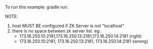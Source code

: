 To run this example: gradle run.

NOTE:

1. host MUST BE configured if ZK Server is not "localhost"
2. there is no space between zk server list. eg:
   - 173.16.250.10:2181,173.16.250.13:2181,173.16.250.14:2181 (right)
   - 173.16.250.10:2181, 173.16.250.13:2181, 173.16.250.14:2181 (wrong)